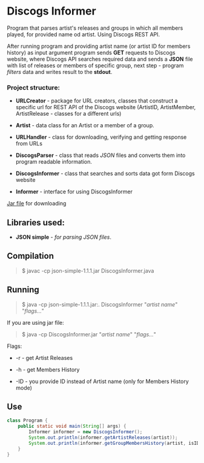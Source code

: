 # Discogs Informer

Program that parses artist's releases and groups in which all members played, 
for provided name od artist. Using Discogs REST API.

After running program and providing artist name (or artist ID for members history) 
as input argument program sends **GET** requests to Discogs website, where Discogs API searches required data and
sends a **JSON** file with list of releases or members of specific group,
next step - program *filters* data and writes result to the **stdout**.

### Project structure:

- **URLCreator** - package for URL creators, classes that construct a specific url for
  REST API of the Discogs website (ArtistID, ArtistMember, ArtistRelease - classes
  for a different urls)

- **Artist** - data class for an Artist or a member of a group.

- **URLHandler** - class for downloading, verifying and getting response from URLs

- **DiscogsParser** - class that reads _JSON_ files and converts them into program
  readable information.

- **DiscogsInformer** - class that searches and sorts data got form Discogs website

- **Informer** - interface for using DiscogsInformer

[Jar file](https://github.com/ShockJake/Network-Programming-UJ/tree/main/DiscogsReleaseFinder/out/artifacts/DiscogsInformer_jar "Jar") for downloading

Libraries used:
-

- **JSON simple** - *for parsing JSON files*.

## Compilation

> $ javac -cp json-simple-1.1.1.jar DiscogsInformer.java

## Running

> $ java -cp json-simple-1.1.1.jar:. DiscogsInformer "*artist name*" "*flags...*"

If you are using jar file:

> $ java -cp DiscogsInformer.jar "*artist name*" "*flags...*"

Flags:

- -r - get Artist Releases

- -h - get Members History

- -ID - you provide ID instead of Artist name (only for Members History mode)

## Use

```Java
class Program {
    public static void main(String[] args) {
        Informer informer = new DiscogsInformer();
        System.out.println(informer.getArtistReleases(artist));
        System.out.println(informer.getGroupMembersHistory(artist, isID));
    }
}
```